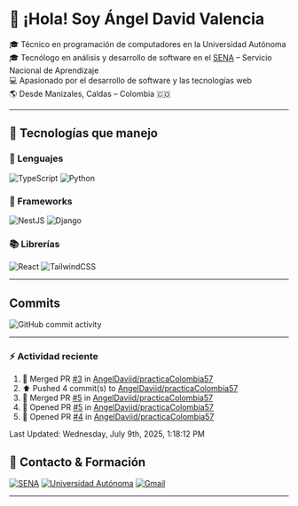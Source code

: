 # 👋 ¡Hola! Soy Ángel David Valencia

🎓 Técnico en programación de computadores en la Universidad Autónoma  
🎓 Tecnólogo en análisis y desarrollo de software en el [SENA](https://www.sena.edu.co) – Servicio Nacional de Aprendizaje  
💻 Apasionado por el desarrollo de software y las tecnologías web  
🌎 Desde Manizales, Caldas – Colombia 🇨🇴

---

## 🚀 Tecnologías que manejo

### 🧠 Lenguajes

![TypeScript](https://img.shields.io/badge/TypeScript-3178C6?style=for-the-badge&logo=typescript&logoColor=white)
![Python](https://img.shields.io/badge/Python-3776AB?style=for-the-badge&logo=python&logoColor=white)

### 🧱 Frameworks

![NestJS](https://img.shields.io/badge/NestJS-E0234E?style=for-the-badge&logo=nestjs&logoColor=white)
![Django](https://img.shields.io/badge/Django-092E20?style=for-the-badge&logo=django&logoColor=white)

### 📚 Librerías

![React](https://img.shields.io/badge/React-20232A?style=for-the-badge&logo=react&logoColor=61DAFB)
![TailwindCSS](https://img.shields.io/badge/TailwindCSS-06B6D4?style=for-the-badge&logo=tailwindcss&logoColor=white)

---

## Commits

![GitHub commit activity](https://img.shields.io/github/commit-activity/t/AngelDaviid/SocialMediaSena)

---

### :zap: Actividad reciente
<!--RECENT_ACTIVITY:start-->
1. 🎉 Merged PR [#3](https://github.com/AngelDaviid/practicaColombia57/pull/3) in [AngelDaviid/practicaColombia57](https://github.com/AngelDaviid/practicaColombia57)<br>
2. ⬆️ Pushed 4 commit(s) to [AngelDaviid/practicaColombia57](https://github.com/AngelDaviid/practicaColombia57)<br>
3. 🎉 Merged PR [#5](https://github.com/AngelDaviid/practicaColombia57/pull/5) in [AngelDaviid/practicaColombia57](https://github.com/AngelDaviid/practicaColombia57)<br>
4. 💪 Opened PR [#5](https://github.com/AngelDaviid/practicaColombia57/pull/5) in [AngelDaviid/practicaColombia57](https://github.com/AngelDaviid/practicaColombia57)<br>
5. 💪 Opened PR [#4](https://github.com/AngelDaviid/practicaColombia57/pull/4) in [AngelDaviid/practicaColombia57](https://github.com/AngelDaviid/practicaColombia57)<br>
<!--RECENT_ACTIVITY:end-->
<!--RECENT_ACTIVITY:last_update-->
Last Updated: Wednesday, July 9th, 2025, 1:18:12 PM
<!--RECENT_ACTIVITY:last_update_end-->

## 📌 Contacto & Formación

[![SENA](https://img.shields.io/badge/Formado%20en-SENA-00A859?style=for-the-badge&logo=googleclassroom&logoColor=white)](https://www.sena.edu.co)
[![Universidad Autónoma](https://img.shields.io/badge/Técnico-Universidad%20Autónoma-0066CC?style=for-the-badge&logo=academia&logoColor=white)](https://www.autonoma.edu.co)
[![Gmail](https://img.shields.io/badge/Email-angerlvalenciav%40gmail.com-D14836?style=for-the-badge&logo=gmail&logoColor=white)](mailto:angerlvalencia@gmail.com)

---


